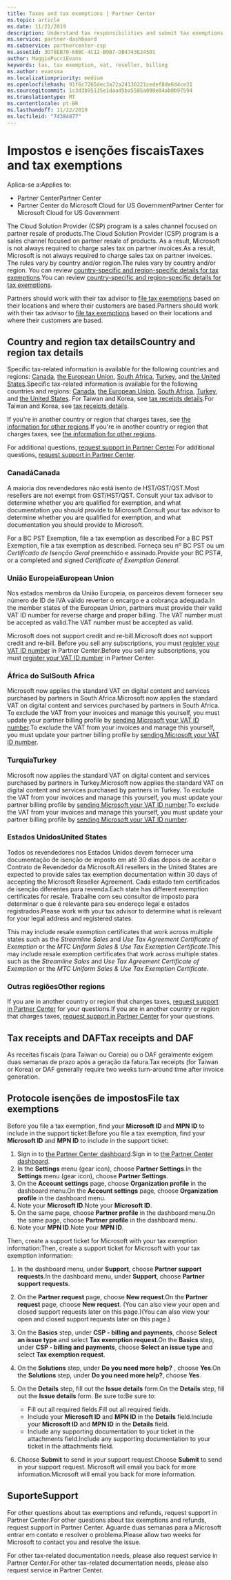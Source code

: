 ```yaml
---
title: Taxes and tax exemptions | Partner Center
ms.topic: article
ms.date: 11/21/2019
description: Understand tax responsibilities and submit tax exemptions for your CSP sales.
ms.service: partner-dashboard
ms.subservice: partnercenter-csp
ms.assetid: 3D78EB70-68BC-4C12-B9B7-DB4743E24501
author: MaggiePucciEvans
keywords: tax, tax exemption, vat, reseller, billing
ms.author: evansma
ms.localizationpriority: medium
ms.openlocfilehash: 91f6c7265dec3a72a24130221cedef8de6d4ce31
ms.sourcegitcommit: 1c3d3b95135e1daad5ba5585a090e84ab0b97594
ms.translationtype: MT
ms.contentlocale: pt-BR
ms.lasthandoff: 11/22/2019
ms.locfileid: "74384877"
---
```

# <a name="taxes-and-tax-exemptions"></a><span data-ttu-id="68064-104">Impostos e isenções fiscais</span><span class="sxs-lookup"><span data-stu-id="68064-104">Taxes and tax exemptions</span></span>

<span data-ttu-id="68064-105">Aplica-se a:</span><span class="sxs-lookup"><span data-stu-id="68064-105">Applies to:</span></span>

- <span data-ttu-id="68064-106">Partner Center</span><span class="sxs-lookup"><span data-stu-id="68064-106">Partner Center</span></span>
- <span data-ttu-id="68064-107">Partner Center do Microsoft Cloud for US Government</span><span class="sxs-lookup"><span data-stu-id="68064-107">Partner Center for Microsoft Cloud for US Government</span></span>

<span data-ttu-id="68064-108">The Cloud Solution Provider (CSP) program is a sales channel focused on partner resale of products.</span><span class="sxs-lookup"><span data-stu-id="68064-108">The Cloud Solution Provider (CSP) program is a sales channel focused on partner resale of products.</span></span> <span data-ttu-id="68064-109">As a result, Microsoft is not always required to charge sales tax on partner invoices.</span><span class="sxs-lookup"><span data-stu-id="68064-109">As a result, Microsoft is not always required to charge sales tax on partner invoices.</span></span> <span data-ttu-id="68064-110">The rules vary by country and/or region.</span><span class="sxs-lookup"><span data-stu-id="68064-110">The rules vary by country and/or region.</span></span> <span data-ttu-id="68064-111">You can review [country-specific and region-specific details for tax exemptions](#country-and-region-tax-details).</span><span class="sxs-lookup"><span data-stu-id="68064-111">You can review [country-specific and region-specific details for tax exemptions](#country-and-region-tax-details).</span></span>

<span data-ttu-id="68064-112">Partners should work with their tax advisor to [file tax exemptions](#file-tax-exemptions) based on their locations and where their customers are based.</span><span class="sxs-lookup"><span data-stu-id="68064-112">Partners should work with their tax advisor to [file tax exemptions](#file-tax-exemptions) based on their locations and where their customers are based.</span></span>

## <a name="country-and-region-tax-details"></a><span data-ttu-id="68064-113">Country and region tax details</span><span class="sxs-lookup"><span data-stu-id="68064-113">Country and region tax details</span></span>

<span data-ttu-id="68064-114">Specific tax-related information is available for the following countries and regions: [Canada](#canada), [the European Union](#european-union), [South Africa](#south-africa), [Turkey](#turkey), and [the United States](#united-states).</span><span class="sxs-lookup"><span data-stu-id="68064-114">Specific tax-related information is available for the following countries and regions: [Canada](#canada), [the European Union](#european-union), [South Africa](#south-africa), [Turkey](#turkey), and [the United States](#united-states).</span></span> <span data-ttu-id="68064-115">For Taiwan and Korea, see [tax receipts details](#tax-receipts-and-daf).</span><span class="sxs-lookup"><span data-stu-id="68064-115">For Taiwan and Korea, see [tax receipts details](#tax-receipts-and-daf).</span></span>

<span data-ttu-id="68064-116">If you're in another country or region that charges taxes, see [the information for other regions](#other-regions).</span><span class="sxs-lookup"><span data-stu-id="68064-116">If you're in another country or region that charges taxes, see [the information for other regions](#other-regions).</span></span>

<span data-ttu-id="68064-117">For additional questions, [request support in Partner Center](#support).</span><span class="sxs-lookup"><span data-stu-id="68064-117">For additional questions, [request support in Partner Center](#support).</span></span>

### <a name="canada"></a><span data-ttu-id="68064-118">Canadá</span><span class="sxs-lookup"><span data-stu-id="68064-118">Canada</span></span>

<span data-ttu-id="68064-119">A maioria dos revendedores não está isento de HST/GST/QST.</span><span class="sxs-lookup"><span data-stu-id="68064-119">Most resellers are not exempt from GST/HST/QST.</span></span> <span data-ttu-id="68064-120">Consult your tax advisor to determine whether you are qualified for exemption, and what documentation you should provide to Microsoft.</span><span class="sxs-lookup"><span data-stu-id="68064-120">Consult your tax advisor to determine whether you are qualified for exemption, and what documentation you should provide to Microsoft.</span></span>

<span data-ttu-id="68064-121">For a BC PST Exemption, file a tax exemption as described.</span><span class="sxs-lookup"><span data-stu-id="68064-121">For a BC PST Exemption, file a tax exemption as described.</span></span> <span data-ttu-id="68064-122">Forneça seu nº BC PST ou um *Certificado de Isenção Geral* preenchido e assinado.</span><span class="sxs-lookup"><span data-stu-id="68064-122">Provide your BC PST#, or a completed and signed *Certificate of Exemption General*.</span></span>

### <a name="european-union"></a><span data-ttu-id="68064-123">União Europeia</span><span class="sxs-lookup"><span data-stu-id="68064-123">European Union</span></span>

<span data-ttu-id="68064-124">Nos estados membros da União Europeia, os parceiros devem fornecer seu número de ID de IVA válido reverter o encargo e a cobrança adequada.</span><span class="sxs-lookup"><span data-stu-id="68064-124">In the member states of the European Union, partners must provide their valid VAT ID number for reverse charge and proper billing.</span></span> <span data-ttu-id="68064-125">The VAT number must be accepted as valid.</span><span class="sxs-lookup"><span data-stu-id="68064-125">The VAT number must be accepted as valid.</span></span>

<span data-ttu-id="68064-126">Microsoft does not support credit and re-bill.</span><span class="sxs-lookup"><span data-stu-id="68064-126">Microsoft does not support credit and re-bill.</span></span> <span data-ttu-id="68064-127">Before you sell any subscriptions, you must [register your VAT ID number](organization-tax-info.md) in Partner Center.</span><span class="sxs-lookup"><span data-stu-id="68064-127">Before you sell any subscriptions, you must [register your VAT ID number](organization-tax-info.md) in Partner Center.</span></span>

### <a name="south-africa"></a><span data-ttu-id="68064-128">África do Sul</span><span class="sxs-lookup"><span data-stu-id="68064-128">South Africa</span></span>

<span data-ttu-id="68064-129">Microsoft now applies the standard VAT on digital content and services purchased by partners in South Africa.</span><span class="sxs-lookup"><span data-stu-id="68064-129">Microsoft now applies the standard VAT on digital content and services purchased by partners in South Africa.</span></span> <span data-ttu-id="68064-130">To exclude the VAT from your invoices and manage this yourself, you must update your partner billing profile by [sending Microsoft your VAT ID number](organization-tax-info.md).</span><span class="sxs-lookup"><span data-stu-id="68064-130">To exclude the VAT from your invoices and manage this yourself, you must update your partner billing profile by [sending Microsoft your VAT ID number](organization-tax-info.md).</span></span>

### <a name="turkey"></a><span data-ttu-id="68064-131">Turquia</span><span class="sxs-lookup"><span data-stu-id="68064-131">Turkey</span></span>

<span data-ttu-id="68064-132">Microsoft now applies the standard VAT on digital content and services purchased by partners in Turkey.</span><span class="sxs-lookup"><span data-stu-id="68064-132">Microsoft now applies the standard VAT on digital content and services purchased by partners in Turkey.</span></span> <span data-ttu-id="68064-133">To exclude the VAT from your invoices and manage this yourself, you must update your partner billing profile by [sending Microsoft your VAT ID number](organization-tax-info.md).</span><span class="sxs-lookup"><span data-stu-id="68064-133">To exclude the VAT from your invoices and manage this yourself, you must update your partner billing profile by [sending Microsoft your VAT ID number](organization-tax-info.md).</span></span>

### <a name="united-states"></a><span data-ttu-id="68064-134">Estados Unidos</span><span class="sxs-lookup"><span data-stu-id="68064-134">United States</span></span>

<span data-ttu-id="68064-135">Todos os revendedores nos Estados Unidos devem fornecer uma documentação de isenção de imposto em até 30 dias depois de aceitar o Contrato de Revendedor da Microsoft.</span><span class="sxs-lookup"><span data-stu-id="68064-135">All resellers in the United States are expected to provide sales tax exemption documentation within 30 days of accepting the Microsoft Reseller Agreement.</span></span> <span data-ttu-id="68064-136">Cada estado tem certificados de isenção diferentes para revenda.</span><span class="sxs-lookup"><span data-stu-id="68064-136">Each state has different exemption certificates for resale.</span></span> <span data-ttu-id="68064-137">Trabalhe com seu consultor de imposto para determinar o que é relevante para seu endereço legal e estados registrados.</span><span class="sxs-lookup"><span data-stu-id="68064-137">Please work with your tax advisor to determine what is relevant for your legal address and registered states.</span></span>

<span data-ttu-id="68064-138">This may include resale exemption certificates that work across multiple states such as the *Streamline Sales* and *Use Tax Agreement Certificate of Exemption* or the *MTC Uniform Sales & Use Tax Exemption Certificate*.</span><span class="sxs-lookup"><span data-stu-id="68064-138">This may include resale exemption certificates that work across multiple states such as the *Streamline Sales* and *Use Tax Agreement Certificate of Exemption* or the *MTC Uniform Sales & Use Tax Exemption Certificate*.</span></span>

### <a name="other-regions"></a><span data-ttu-id="68064-139">Outras regiões</span><span class="sxs-lookup"><span data-stu-id="68064-139">Other regions</span></span>

<span data-ttu-id="68064-140">If you are in another country or region that charges taxes, [request support in Partner Center](#support) for your questions.</span><span class="sxs-lookup"><span data-stu-id="68064-140">If you are in another country or region that charges taxes, [request support in Partner Center](#support) for your questions.</span></span>

## <a name="tax-receipts-and-daf"></a><span data-ttu-id="68064-141">Tax receipts and DAF</span><span class="sxs-lookup"><span data-stu-id="68064-141">Tax receipts and DAF</span></span>

<span data-ttu-id="68064-142">As receitas fiscais (para Taiwan ou Coreia) ou o DAF geralmente exigem duas semanas de prazo após a geração da fatura.</span><span class="sxs-lookup"><span data-stu-id="68064-142">Tax receipts (for Taiwan or Korea) or DAF generally require two weeks turn-around time after invoice generation.</span></span>

## <a name="file-tax-exemptions"></a><span data-ttu-id="68064-143">Protocole isenções de impostos</span><span class="sxs-lookup"><span data-stu-id="68064-143">File tax exemptions</span></span>

<span data-ttu-id="68064-144">Before you file a tax exemption, find your **Microsoft ID** and **MPN ID** to include in the support ticket:</span><span class="sxs-lookup"><span data-stu-id="68064-144">Before you file a tax exemption, find your **Microsoft ID** and **MPN ID** to include in the support ticket:</span></span>

1. <span data-ttu-id="68064-145">Sign in to [the Partner Center dashboard](https://partner.microsoft.com/dashboard/).</span><span class="sxs-lookup"><span data-stu-id="68064-145">Sign in to [the Partner Center dashboard](https://partner.microsoft.com/dashboard/).</span></span>
2. <span data-ttu-id="68064-146">In the **Settings** menu (gear icon), choose **Partner Settings**.</span><span class="sxs-lookup"><span data-stu-id="68064-146">In the **Settings** menu (gear icon), choose **Partner Settings**.</span></span>
3. <span data-ttu-id="68064-147">On the **Account settings** page, choose **Organization profile** in the dashboard menu.</span><span class="sxs-lookup"><span data-stu-id="68064-147">On the **Account settings** page, choose **Organization profile** in the dashboard menu.</span></span>
4. <span data-ttu-id="68064-148">Note your **Microsoft ID**.</span><span class="sxs-lookup"><span data-stu-id="68064-148">Note your **Microsoft ID**.</span></span>
5. <span data-ttu-id="68064-149">On the same page, choose **Partner profile** in the dashboard menu.</span><span class="sxs-lookup"><span data-stu-id="68064-149">On the same page, choose **Partner profile** in the dashboard menu.</span></span>
6. <span data-ttu-id="68064-150">Note your **MPN ID**.</span><span class="sxs-lookup"><span data-stu-id="68064-150">Note your **MPN ID**.</span></span>

<span data-ttu-id="68064-151">Then, create a support ticket for Microsoft with your tax exemption information:</span><span class="sxs-lookup"><span data-stu-id="68064-151">Then, create a support ticket for Microsoft with your tax exemption information:</span></span>

1. <span data-ttu-id="68064-152">In the dashboard menu, under **Support**, choose **Partner support requests**.</span><span class="sxs-lookup"><span data-stu-id="68064-152">In the dashboard menu, under **Support**, choose **Partner support requests**.</span></span>
2. <span data-ttu-id="68064-153">On the **Partner request** page, choose **New request**.</span><span class="sxs-lookup"><span data-stu-id="68064-153">On the **Partner request** page, choose **New request**.</span></span> <span data-ttu-id="68064-154">(You can also view your open and closed support requests later on this page.)</span><span class="sxs-lookup"><span data-stu-id="68064-154">(You can also view your open and closed support requests later on this page.)</span></span>
3. <span data-ttu-id="68064-155">On the **Basics** step, under **CSP - billing and payments**, choose **Select an issue type** and select **Tax exemption request**.</span><span class="sxs-lookup"><span data-stu-id="68064-155">On the **Basics** step, under **CSP - billing and payments**, choose **Select an issue type** and select **Tax exemption request**.</span></span>
4. <span data-ttu-id="68064-156">On the **Solutions** step, under **Do you need more help?** , choose **Yes**.</span><span class="sxs-lookup"><span data-stu-id="68064-156">On the **Solutions** step, under **Do you need more help?**, choose **Yes**.</span></span>
5. <span data-ttu-id="68064-157">On the **Details** step, fill out the **Issue details** form.</span><span class="sxs-lookup"><span data-stu-id="68064-157">On the **Details** step, fill out the **Issue details** form.</span></span> <span data-ttu-id="68064-158">Be sure to:</span><span class="sxs-lookup"><span data-stu-id="68064-158">Be sure to:</span></span>

    - <span data-ttu-id="68064-159">Fill out all required fields.</span><span class="sxs-lookup"><span data-stu-id="68064-159">Fill out all required fields.</span></span>
    - <span data-ttu-id="68064-160">Include your **Microsoft ID** and **MPN ID** in the **Details** field.</span><span class="sxs-lookup"><span data-stu-id="68064-160">Include your **Microsoft ID** and **MPN ID** in the **Details** field.</span></span>
    - <span data-ttu-id="68064-161">Include any supporting documentation to your ticket in the attachments field.</span><span class="sxs-lookup"><span data-stu-id="68064-161">Include any supporting documentation to your ticket in the attachments field.</span></span>

6. <span data-ttu-id="68064-162">Choose **Submit** to send in your support request.</span><span class="sxs-lookup"><span data-stu-id="68064-162">Choose **Submit** to send in your support request.</span></span> <span data-ttu-id="68064-163">Microsoft will email you back for more information.</span><span class="sxs-lookup"><span data-stu-id="68064-163">Microsoft will email you back for more information.</span></span>

## <a name="support"></a><span data-ttu-id="68064-164">Suporte</span><span class="sxs-lookup"><span data-stu-id="68064-164">Support</span></span>

<span data-ttu-id="68064-165">For other questions about tax exemptions and refunds, request support in Partner Center.</span><span class="sxs-lookup"><span data-stu-id="68064-165">For other questions about tax exemptions and refunds, request support in Partner Center.</span></span> <span data-ttu-id="68064-166">Aguarde duas semanas para a Microsoft entrar em contato e resolver o problema.</span><span class="sxs-lookup"><span data-stu-id="68064-166">Please allow two weeks for Microsoft to contact you and resolve the issue.</span></span>

<span data-ttu-id="68064-167">For other tax-related documentation needs, please also request service in Partner Center.</span><span class="sxs-lookup"><span data-stu-id="68064-167">For other tax-related documentation needs, please also request service in Partner Center.</span></span>
